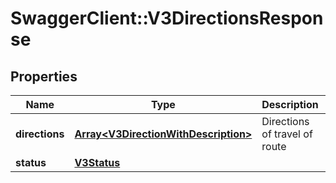 # SwaggerClient::V3DirectionsResponse

## Properties
Name | Type | Description | Notes
------------ | ------------- | ------------- | -------------
**directions** | [**Array&lt;V3DirectionWithDescription&gt;**](V3DirectionWithDescription.md) | Directions of travel of route | [optional] 
**status** | [**V3Status**](V3Status.md) |  | [optional] 

